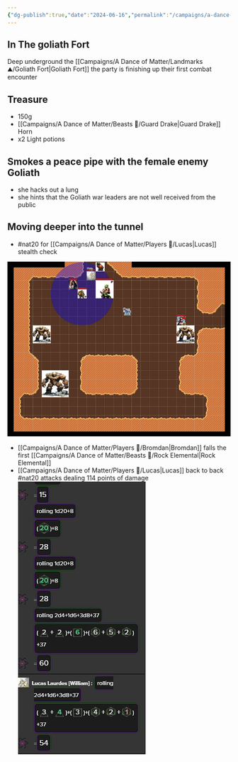 ```yaml
---
{"dg-publish":true,"date":"2024-06-16","permalink":"/campaigns/a-dance-of-matter/sessions/session-1037/","dgPassFrontmatter":true}
---
```


## In The goliath Fort
Deep underground the [[Campaigns/A Dance of Matter/Landmarks ⛰/Goliath Fort\|Goliath Fort]] the party is finishing up their first combat encounter

## Treasure
- 150g 
- [[Campaigns/A Dance of Matter/Beasts 🐻/Guard Drake\|Guard Drake]] Horn
- x2 Light potions
## Smokes a peace pipe with the female enemy Goliath
- she hacks out a lung
- she hints that the Goliath war leaders are not well received from the public 

## Moving deeper into the tunnel
- #nat20 for [[Campaigns/A Dance of Matter/Players 👤/Lucas\|Lucas]] stealth check

![attachments/Pasted image 20240616175305.png](/img/user/attachments/Pasted%20image%2020240616175305.png)

- [[Campaigns/A Dance of Matter/Players 👤/Bromdan\|Bromdan]] falls the first [[Campaigns/A Dance of Matter/Beasts 🐻/Rock Elemental\|Rock Elemental]]
- [[Campaigns/A Dance of Matter/Players 👤/Lucas\|Lucas]] back to back #nat20 attacks dealing 114 points of damage
![attachments/Pasted image 20240616185002.png](/img/user/attachments/Pasted%20image%2020240616185002.png)
